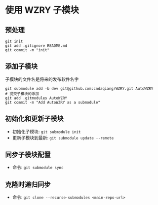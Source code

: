 # 使用 WZRY 子模块

## 预处理
```
git init
git add .gitignore README.md
git commit -m "init"
```

## 添加子模块
子模块的文件名是将来的发布软件名字
```
git submodule add -b dev git@github.com:cndaqiang/WZRY.git AutoWZRY
# 提交子模块的添加
git add .gitmodules AutoWZRY
git commit -m "Add AutoWZRY as a submodule"
```

## 初始化和更新子模块
- 初始化子模块: `git submodule init`
- 更新子模块到最新: `git submodule update --remote`

## 同步子模块配置
- 命令: `git submodule sync`

## 克隆时递归同步
- 命令: `git clone --recurse-submodules <main-repo-url>`
